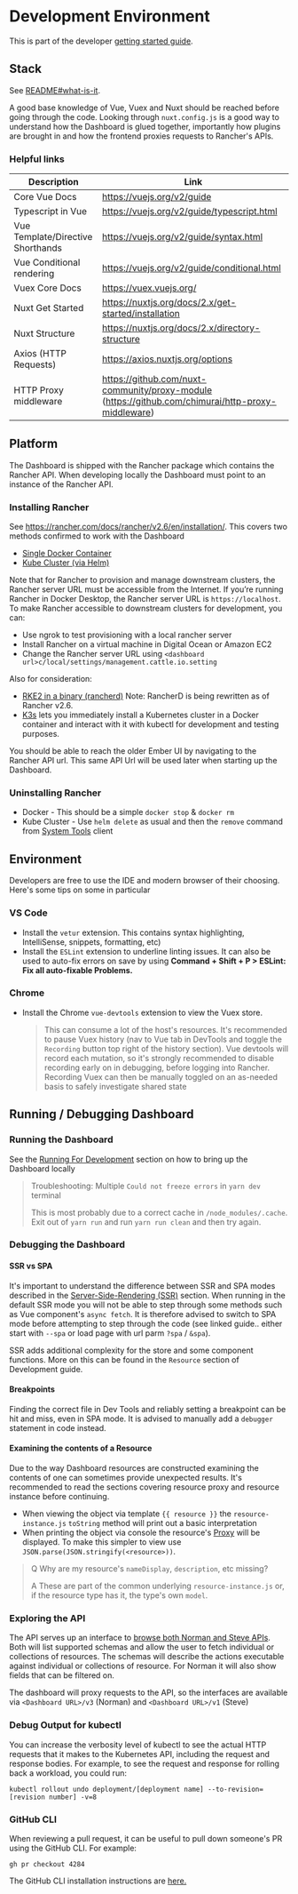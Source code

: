 # Development Environment

This is part of the developer [getting started guide](./README.md).

## Stack

See [README#what-is-it](../../../README.md#what-is-it).

A good base knowledge of Vue, Vuex and Nuxt should be reached before going through the code. Looking through `nuxt.config.js` is a good way to understand how the Dashboard is glued together, importantly how plugins are brought in and how the frontend proxies requests to Rancher's APIs.


### Helpful links
Description | Link
-----| ---
Core Vue Docs | https://vuejs.org/v2/guide
Typescript in Vue | https://vuejs.org/v2/guide/typescript.html
Vue Template/Directive Shorthands | https://vuejs.org/v2/guide/syntax.html
Vue Conditional rendering | https://vuejs.org/v2/guide/conditional.html
Vuex Core Docs | https://vuex.vuejs.org/
Nuxt Get Started | https://nuxtjs.org/docs/2.x/get-started/installation
Nuxt Structure | https://nuxtjs.org/docs/2.x/directory-structure
Axios (HTTP Requests) | https://axios.nuxtjs.org/options
HTTP Proxy middleware | https://github.com/nuxt-community/proxy-module (https://github.com/chimurai/http-proxy-middleware)

## Platform

The Dashboard is shipped with the Rancher package which contains the Rancher API. When developing locally the Dashboard must point to an instance of the Rancher API.

### Installing Rancher
See https://rancher.com/docs/rancher/v2.6/en/installation/. This covers two methods confirmed to work with the Dashboard
- [Single Docker Container](https://rancher.com/docs/rancher/v2.6/en/installation/other-installation-methods/single-node-docker/)
- [Kube Cluster (via Helm)](https://rancher.com/docs/rancher/v2.6/en/installation/install-rancher-on-k8s/)

Note that for Rancher to provision and manage downstream clusters, the Rancher server URL must be accessible from the Internet. If you’re running Rancher in Docker Desktop, the Rancher server URL is `https://localhost`. To make Rancher accessible to downstream clusters for development, you can:

- Use ngrok to test provisioning with a local rancher server
- Install Rancher on a virtual machine in Digital Ocean or Amazon EC2
- Change the Rancher server URL using `<dashboard url>c/local/settings/management.cattle.io.setting`

Also for consideration:
- [RKE2 in a binary (rancherd)](https://rancher.com/docs/rancher/v2.5/en/installation/install-rancher-on-linux/) Note: RancherD is being rewritten as of Rancher v2.6.
- [K3s](https://k3d.io/v4.4.8/#installation) lets you immediately install a Kubernetes cluster in a Docker container and interact with it with kubectl for development and testing purposes.

You should be able to reach the older Ember UI by navigating to the Rancher API url. This same API Url will be used later when starting up the Dashboard.

### Uninstalling Rancher
- Docker - This should be a simple `docker stop` & `docker rm`
- Kube Cluster -  Use `helm delete` as usual and then the `remove` command from [System Tools](https://rancher.com/docs/rancher/v2.6/en/system-tools/) client 


## Environment

Developers are free to use the IDE and modern browser of their choosing. Here's some tips on some in particular

### VS Code
- Install the `vetur` extension. This contains syntax highlighting, IntelliSense, snippets, formatting, etc)
- Install the `ESLint` extension to underline linting issues. It can also be used to auto-fix errors on save by using **Command + Shift + P > ESLint: Fix all auto-fixable Problems.**

### Chrome
- Install the Chrome `vue-devtools` extension to view the Vuex store.
  
  > This can consume a lot of the host's resources. It's recommended to pause Vuex history (nav to Vue tab in DevTools and toggle the `Recording` button top right of the history section). Vue devtools will record each mutation, so it's strongly recommended to disable recording early on in debugging, before logging into Rancher. Recording Vuex can then be manually toggled on an as-needed basis to safely investigate shared state

## Running / Debugging Dashboard

### Running the Dashboard

See the [Running For Development](../../../README.md#running-for-development) section on how to bring up the Dashboard locally

> Troubleshooting: Multiple `Could not freeze errors` in `yarn dev` terminal
>
> This is most probably due to a correct cache in `/node_modules/.cache`. Exit out of `yarn run` and run `yarn run clean` and then try again.

### Debugging the Dashboard

#### SSR vs SPA
It's important to understand the difference between SSR and SPA modes described in the [Server-Side-Rendering (SSR)](../../../README.md#server-side-rendering-ssr) section. When running in the default SSR mode you will not be able to step through some methods such as Vue component's `async fetch`. It is therefore advised to switch to SPA mode before attempting to step through the code (see linked guide.. either start with `--spa` or load page with url parm `?spa` / `&spa`).

SSR adds additional complexity for the store and some component functions. More on this can be found in the `Resource` section of Development guide.

#### Breakpoints
Finding the correct file in Dev Tools and reliably setting a breakpoint can be hit and miss, even in SPA mode. It is advised to manually add a `debugger` statement in code instead. 

#### Examining the contents of a Resource
Due to the way Dashboard resources are constructed examining the contents of one can sometimes provide unexpected results. It's recommended to read the sections covering resource proxy and resource instance before continuing.

- When viewing the object via template `{{ resource }}` the `resource-instance.js` `toString` method will print out a basic interpretation
- When printing the object via console the resource's [Proxy](https://developer.mozilla.org/en-US/docs/Web/JavaScript/Reference/Global_Objects/Proxy/Proxy) will be displayed. To make this simpler to view use `JSON.parse(JSON.stringify(<resource>))`.

> Q Why are my resource's `nameDisplay`, `description`, etc missing?
>
> A These are part of the common underlying `resource-instance.js` or, if the resource type has it, the type's own `model`.

### Exploring the API
The API serves up an interface to [browse both Norman and Steve APIs](https://github.com/rancher/api-ui). Both will list supported schemas and allow the user to fetch individual or collections of resources. The schemas will describe the actions executable against individual or collections of resource. For Norman it will also show fields that can be filtered on.

The dashboard will proxy requests to the API, so the interfaces are available via `<Dashboard URL>/v3` (Norman) and `<Dashboard URL>/v1` (Steve)

### Debug Output for kubectl

You can increase the verbosity level of kubectl to see the actual HTTP requests that it makes to the Kubernetes API, including the request and response bodies. For example, to see the request and response for rolling back a workload, you could run:

```
kubectl rollout undo deployment/[deployment name] --to-revision=[revision number] -v=8
```

### GitHub CLI

When reviewing a pull request, it can be useful to pull down someone's PR using the GitHub CLI. For example:

```
gh pr checkout 4284
```

The GitHub CLI installation instructions are [here.](https://github.com/cli/cli#installation)